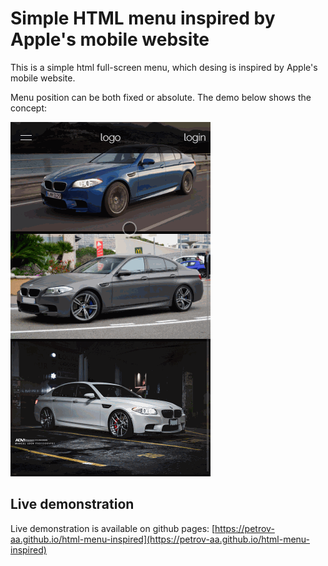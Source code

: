 Simple HTML menu inspired by Apple's mobile website
===================================================

This is a simple html full-screen menu, which desing is inspired
by Apple's mobile website.

Menu position can be both fixed or absolute. The demo below shows
the concept:

![demo animation](https://raw.githubusercontent.com/petrov-aa/html-menu-inspired/master/menu_demo.gif "Demo animation")

Live demonstration
------------------

Live demonstration is available on github pages: [https://petrov-aa.github.io/html-menu-inspired](https://petrov-aa.github.io/html-menu-inspired)
